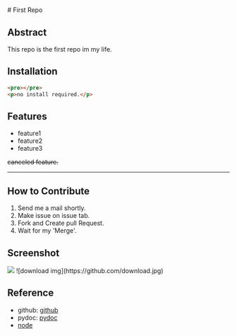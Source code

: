 <h1></h1>
# First Repo

## Abstract

This repo is the first repo im my life.

## Installation

```html
<pre></pre>
<p>no install required.</p>
```

## Features

- feature1
- feature2
- feature3

~~canceled feature.~~

---

## How to Contribute

1. Send me a mail shortly.
2. Make issue on issue tab.
3. Fork and Create pull Request.
4. Wait for my 'Merge'.

## Screenshot

<img src="https://github.com/download.jpg">
![download img](https://github.com/download.jpg)

## Reference

- github: [github](https:github.com/)
- pydoc: [pydoc](https://docs.python.org/)
- [node](https://www.nodejs.org/)

